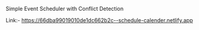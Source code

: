 Simple Event Scheduler with Conflict Detection

Link:- https://66dba99019010de1dc662b2c--schedule-calender.netlify.app

